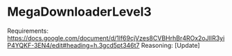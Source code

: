 # MegaDownloaderLevel3

Requirements: https://docs.google.com/document/d/1lf69cjVzes8CVBHrhBr4ROx2oJlIR3yiP4YQKF-3EN4/edit#heading=h.3gcd5pt346t7
Reasoning: [Update]
